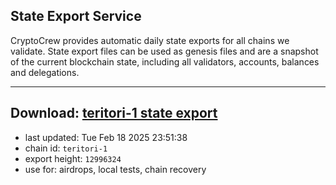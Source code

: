 ## State Export Service
CryptoCrew provides automatic daily state exports for all chains we validate. State export files can be used as genesis files and are a snapshot of the current blockchain state, including all validators, accounts, balances and delegations.

---
**Download: [teritori-1 state export](https://dl-eu2.ccvalidators.com/SERVICE/teritori/teritori-1_export_12996324.json)**
---

- last updated: Tue Feb 18 2025 23:51:38
- chain id: `teritori-1`
- export height: `12996324`
- use for: airdrops, local tests, chain recovery
